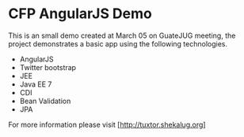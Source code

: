 CFP AngularJS Demo
==================

This is an small demo created at March 05 on GuateJUG meeting, the project demonstrates a basic app using the following technologies.

* AngularJS
* Twitter bootstrap
* JEE
* Java EE 7
* CDI
* Bean Validation
* JPA

For more information please visit [http://tuxtor.shekalug.org]

